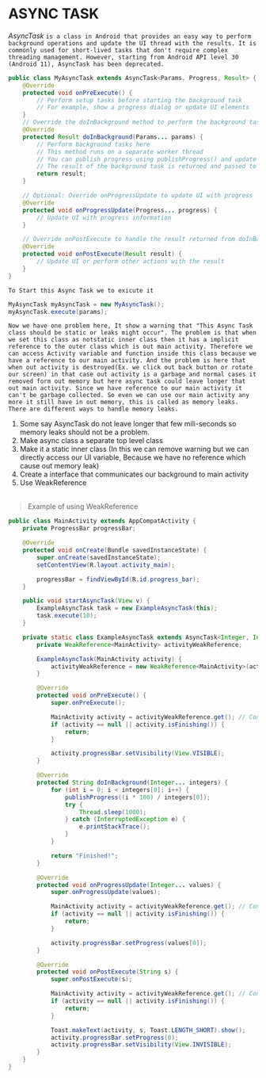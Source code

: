 # ASYNC TASK

*AsyncTask* `is a class in Android that provides an easy way to perform background operations and update the UI thread with the results. It is commonly used for short-lived tasks that don't require complex threading management. However, starting from Android API level 30 (Android 11), AsyncTask has been deprecated.`

```java
public class MyAsyncTask extends AsyncTask<Params, Progress, Result> {
    @Override
    protected void onPreExecute() {
        // Perform setup tasks before starting the background task
        // For example, show a progress dialog or update UI elements
    }
    // Override the doInBackground method to perform the background task
    @Override
    protected Result doInBackground(Params... params) {
        // Perform background tasks here
        // This method runs on a separate worker thread
        // You can publish progress using publishProgress() and update UI in onProgressUpdate()
        // The result of the background task is returned and passed to onPostExecute()
        return result;
    }

    // Optional: Override onProgressUpdate to update UI with progress
    @Override
    protected void onProgressUpdate(Progress... progress) {
        // Update UI with progress information
    }

    // Override onPostExecute to handle the result returned from doInBackground
    @Override
    protected void onPostExecute(Result result) {
        // Update UI or perform other actions with the result
    }
}
```
`To Start this Async Task we to exicute it`

```java
MyAsyncTask myAsyncTask = new MyAsyncTask();
myAsyncTask.execute(params);
```

`Now we have one problem here, It show a warning that "This Async Task class should be static or leaks might occur". The problem is that when we set this class as notstatic inner class then it has a implicit reference to the outer class which is out main activity. Therefore we can access Activity variable and function inside this class because we have a reference to our main activity. And the problem is here that when out activity is destroyed(Ex. we click out back button or rotate our screen) in that case out activity is a garbage and normal cases it removed form out memory but here async task could leave longer that out main activity. Since we have reference to our main activity it can't be garbage collected. So even we can use our main activity any more it still have in out memory, this is called as memory leaks. There are different ways to handle memory leaks.`

1. Some say AsyncTask do not leave longer that few mili-seconds so memory leaks should not be a problem.
2. Make async class a separate top level class
3. Make it a static inner class (In this we can remove warning but we can directly access our UI variable, Because we have no reference which cause out memory leak)
4. Create a interface that communicates our background to main activity
5. Use WeakReference
\
&nbsp;
>Example of using WeakReference

```java
public class MainActivity extends AppCompatActivity {
    private ProgressBar progressBar;

    @Override
    protected void onCreate(Bundle savedInstanceState) {
        super.onCreate(savedInstanceState);
        setContentView(R.layout.activity_main);

        progressBar = findViewById(R.id.progress_bar);
    }

    public void startAsyncTask(View v) {
        ExampleAsyncTask task = new ExampleAsyncTask(this);
        task.execute(10);
    }

    private static class ExampleAsyncTask extends AsyncTask<Integer, Integer, String> {
        private WeakReference<MainActivity> activityWeakReference;

        ExampleAsyncTask(MainActivity activity) {
            activityWeakReference = new WeakReference<MainActivity>(activity);
        }

        @Override
        protected void onPreExecute() {
            super.onPreExecute();

            MainActivity activity = activityWeakReference.get(); // Converting weak references to strong references
            if (activity == null || activity.isFinishing()) {
                return;
            }

            activity.progressBar.setVisibility(View.VISIBLE);
        }

        @Override
        protected String doInBackground(Integer... integers) {
            for (int i = 0; i < integers[0]; i++) {
                publishProgress((i * 100) / integers[0]);
                try {
                    Thread.sleep(1000);
                } catch (InterruptedException e) {
                    e.printStackTrace();
                }
            }

            return "Finished!";
        }

        @Override
        protected void onProgressUpdate(Integer... values) {
            super.onProgressUpdate(values);

            MainActivity activity = activityWeakReference.get(); // Converting weak references to strong references
            if (activity == null || activity.isFinishing()) {
                return;
            }

            activity.progressBar.setProgress(values[0]);
        }

        @Override
        protected void onPostExecute(String s) {
            super.onPostExecute(s);

            MainActivity activity = activityWeakReference.get(); // Converting weak references to strong references
            if (activity == null || activity.isFinishing()) {
                return;
            }

            Toast.makeText(activity, s, Toast.LENGTH_SHORT).show();
            activity.progressBar.setProgress(0);
            activity.progressBar.setVisibility(View.INVISIBLE);
        }
    }
}
```
